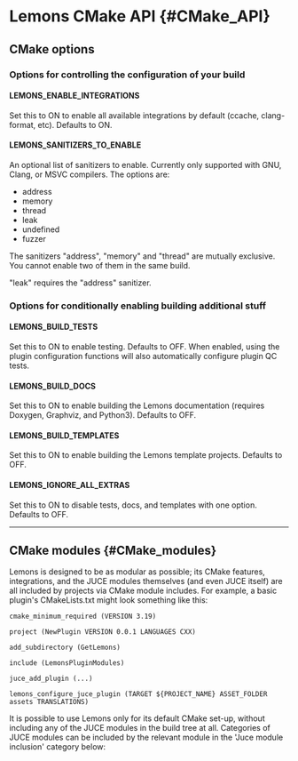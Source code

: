 # Lemons CMake API		{#CMake_API}


## CMake options

### Options for controlling the configuration of your build

#### LEMONS_ENABLE_INTEGRATIONS
Set this to ON to enable all available integrations by default (ccache, clang-format, etc). Defaults to ON.

#### LEMONS_SANITIZERS_TO_ENABLE
An optional list of sanitizers to enable. Currently only supported with GNU, Clang, or MSVC compilers.
The options are:
- address
- memory
- thread
- leak
- undefined
- fuzzer

The sanitizers "address", "memory" and "thread" are mutually exclusive.  You cannot enable two of them in the same build.

"leak" requires the  "address" sanitizer.


### Options for conditionally enabling building additional stuff

#### LEMONS_BUILD_TESTS
Set this to ON to enable testing. Defaults to OFF. When enabled, using the plugin configuration functions will also automatically configure plugin QC tests.

#### LEMONS_BUILD_DOCS
Set this to ON to enable building the Lemons documentation (requires Doxygen, Graphviz, and Python3). Defaults to OFF.

#### LEMONS_BUILD_TEMPLATES
Set this to ON to enable building the Lemons template projects. Defaults to OFF.

#### LEMONS_IGNORE_ALL_EXTRAS
Set this to ON to disable tests, docs, and templates with one option. Defaults to OFF.

---

## CMake modules	{#CMake_modules}

Lemons is designed to be as modular as possible; its CMake features, integrations, and the JUCE modules themselves (and even JUCE itself) are all included by projects via CMake module includes. For example, a basic plugin's CMakeLists.txt might look something like this:
```
cmake_minimum_required (VERSION 3.19) 

project (NewPlugin VERSION 0.0.1 LANGUAGES CXX)

add_subdirectory (GetLemons)

include (LemonsPluginModules)

juce_add_plugin (...)

lemons_configure_juce_plugin (TARGET ${PROJECT_NAME} ASSET_FOLDER assets TRANSLATIONS)
```
It is possible to use Lemons only for its default CMake set-up, without including any of the JUCE modules in the build tree at all. Categories of JUCE modules can be included by the relevant module in the 'Juce module inclusion' category below:
